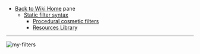 - [Back to Wiki Home](./) pane
    - [Static filter syntax](./Static-filter-syntax)
        - [Procedural cosmetic filters](./Procedural-cosmetic-filters)
        - [Resources Library](./Resources-Library)


***

![my-filters](https://user-images.githubusercontent.com/886325/48967331-f5c66c00-efde-11e8-98dc-1cb1f296d7ca.png)